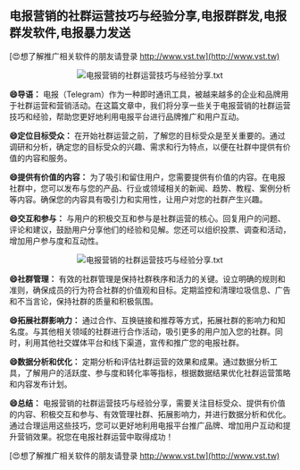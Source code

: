 ## **电报营销的社群运营技巧与经验分享,电报群群发,电报群发软件,电报暴力发送**

[😍想了解推广相关软件的朋友请登录 http://www.vst.tw](http://www.vst.tw)

 <center><img src="https://vst.tw/MP4/tuiguang/png/7.png" alt="电报营销的社群运营技巧与经验分享.txt"></center>

**😄导语：**
电报（Telegram）作为一种即时通讯工具，被越来越多的企业和品牌用于社群运营和营销活动。在这篇文章中，我们将分享一些关于电报营销的社群运营技巧和经验，帮助您更好地利用电报平台进行品牌推广和用户互动。

**😄定位目标受众：**
在开始社群运营之前，了解您的目标受众是至关重要的。通过调研和分析，确定您的目标受众的兴趣、需求和行为特点，以便在社群中提供有价值的内容和服务。

**😄提供有价值的内容：**
为了吸引和留住用户，您需要提供有价值的内容。在电报社群中，您可以发布与您的产品、行业或领域相关的新闻、趋势、教程、案例分析等内容。确保您的内容具有吸引力和实用性，让用户对您的社群产生兴趣。

**😄交互和参与：**
与用户的积极交互和参与是社群运营的核心。回复用户的问题、评论和建议，鼓励用户分享他们的经验和见解。您还可以组织投票、调查和活动，增加用户参与度和互动性。

 <center><img src="https://vst.tw/MP4/tuiguang/png/6.png" alt="电报营销的社群运营技巧与经验分享.txt"></center>

**😄社群管理：**
有效的社群管理是保持社群秩序和活力的关键。设立明确的规则和准则，确保成员的行为符合社群的价值观和目标。定期监控和清理垃圾信息、广告和不当言论，保持社群的质量和积极氛围。

**😄拓展社群影响力：**
通过合作、互换链接和推荐等方式，拓展社群的影响力和知名度。与其他相关领域的社群进行合作活动，吸引更多的用户加入您的社群。同时，利用其他社交媒体平台和线下渠道，宣传和推广您的电报社群。

**😄数据分析和优化：**
定期分析和评估社群运营的效果和成果。通过数据分析工具，了解用户的活跃度、参与度和转化率等指标，根据数据结果优化社群运营策略和内容发布计划。

**😄总结：**
电报营销的社群运营技巧与经验分享，需要关注目标受众、提供有价值的内容、积极交互和参与、有效管理社群、拓展影响力，并进行数据分析和优化。通过合理运用这些技巧，您可以更好地利用电报平台推广品牌、增加用户互动和提升营销效果。祝您在电报社群运营中取得成功！

[😍想了解推广相关软件的朋友请登录 http://www.vst.tw](http://www.vst.tw)



